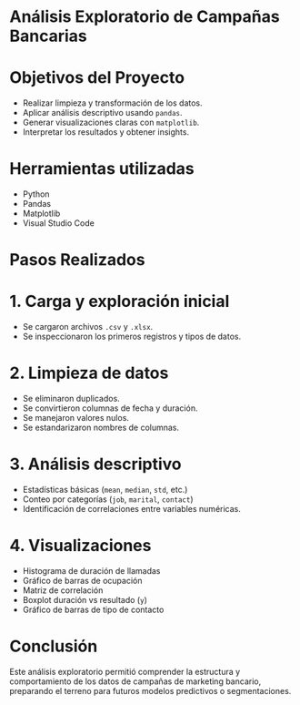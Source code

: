 
# Análisis Exploratorio de Campañas Bancarias

# Objetivos del Proyecto
- Realizar limpieza y transformación de los datos.
- Aplicar análisis descriptivo usando `pandas`.
- Generar visualizaciones claras con `matplotlib`.
- Interpretar los resultados y obtener insights.

# Herramientas utilizadas
- Python
- Pandas
- Matplotlib
- Visual Studio Code

#  Pasos Realizados
# 1. Carga y exploración inicial
- Se cargaron archivos `.csv` y `.xlsx`.
- Se inspeccionaron los primeros registros y tipos de datos.

# 2. Limpieza de datos
- Se eliminaron duplicados.
- Se convirtieron columnas de fecha y duración.
- Se manejaron valores nulos.
- Se estandarizaron nombres de columnas.

# 3. Análisis descriptivo
- Estadísticas básicas (`mean`, `median`, `std`, etc.)
- Conteo por categorías (`job`, `marital`, `contact`)
- Identificación de correlaciones entre variables numéricas.

# 4. Visualizaciones
- Histograma de duración de llamadas
- Gráfico de barras de ocupación
- Matriz de correlación
- Boxplot duración vs resultado (`y`)
- Gráfico de barras de tipo de contacto

# Conclusión
Este análisis exploratorio permitió comprender la estructura y comportamiento de los datos de campañas de marketing bancario, preparando el terreno para futuros modelos predictivos o segmentaciones.
